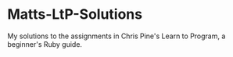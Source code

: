 # Matts-LtP-Solutions
My solutions to the assignments in Chris Pine's Learn to Program, a beginner's Ruby guide.
